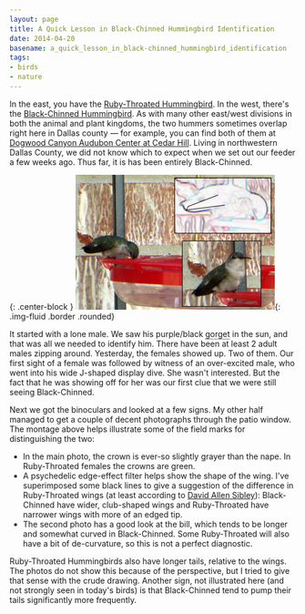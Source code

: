 ```yaml
---
layout: page
title: A Quick Lesson in Black-Chinned Hummingbird Identification
date: 2014-04-20
basename: a_quick_lesson_in_black-chinned_hummingbird_identification
tags:
- birds
- nature
---
```


In the east, you have the <a
href="http://birds.audubon.org/birds/ruby-throated-hummingbird">Ruby-Throated
Hummingbird</a>. In the west, there's the <a
href="http://birds.audubon.org/birds/black-chinned-hummingbird">Black-Chinned
Hummingbird</a>. As with many other east/west divisions in both the animal and
plant kingdoms, the two hummers sometimes overlap right here in Dallas county
&mdash; for example, you can find both of them at <a
href="http://dogwoodcanyon.audubon.org/">Dogwood Canyon Audubon Center at Cedar
Hill</a>. Living in northwestern Dallas County, we did not know which to expect
when we set out our feeder a few weeks ago. Thus far, it is has been entirely
Black-Chinned.

{: .center-block }
![black chinned hummmer photo montage](/images/blackChinFemale-thumb-350x237-48.png){: .img-fluid .border .rounded}

<!--more-->

It started with a lone male. We saw his purple/black <span style="border-bottom:
1px black dotted" title="also known as the 'throat'">gorget</span> in the sun,
and that was all we needed to identify him. There have been at least 2 adult
males zipping around. Yesterday, the females showed up. Two of them. Our first
sight of a female was followed by witness of an over-excited male, who went into
his wide J-shaped display dive. She wasn't interested. But the fact that he was
showing off for her was our first clue that we were still seeing Black-Chinned.

Next we got the binoculars and looked at a few signs. My other half managed to
get a couple of decent photographs through the patio window.  The montage above
helps illustrate some of the field marks for distinguishing the two:

* In the main photo, the crown is ever-so slightly grayer than the nape. In
  Ruby-Throated females the crowns are green.
* A psychedelic edge-effect filter helps show the shape of the wing. I've
  superimposed some black lines to give a suggestion of the difference in
  Ruby-Throated wings (at least according to <a
  href="http://www.sibleyguides.com/">David Allen Sibley</a>): Black-Chinned
  have wider, club-shaped wings and Ruby-Throated have narrower wings with more
  of an edged tip.
* The second photo has a good look at the bill, which tends to be longer and
  somewhat curved in Black-Chinned. Some Ruby-Throated will also have a bit of
  de-curvature, so this is  not a perfect diagnostic.

Ruby-Throated Hummingbirds also have longer tails, relative to the wings. The
photos do not show this because of the perspective, but I tried to give that
sense with the crude drawing. Another sign, not illustrated here (and not
strongly seen in today's birds) is that Black-Chinned tend to pump their tails
significantly more frequently.
